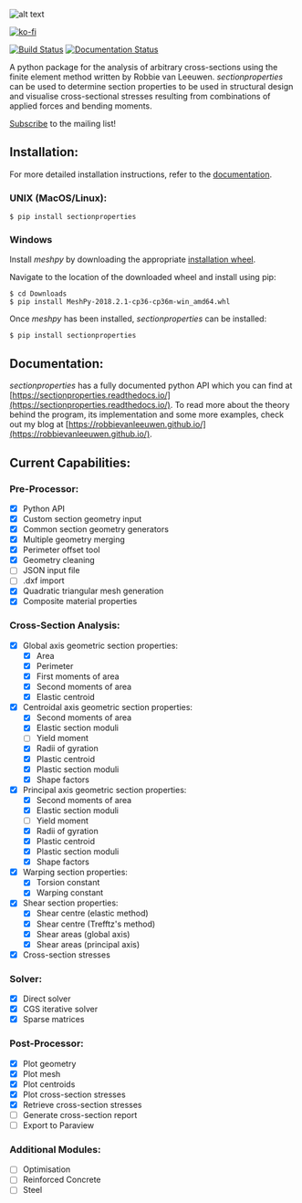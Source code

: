 ![alt text](logo.png "sectionproperties")

[![ko-fi](https://www.ko-fi.com/img/githubbutton_sm.svg)](https://ko-fi.com/F1F32ZRPZ)

[![Build Status](https://travis-ci.com/robbievanleeuwen/section-properties.svg?branch=master)](https://travis-ci.com/robbievanleeuwen/section-properties) [![Documentation Status](https://readthedocs.org/projects/sectionproperties/badge/?version=latest)](https://sectionproperties.readthedocs.io/en/latest/?badge=latest)

A python package for the analysis of arbitrary cross-sections using the finite element method written by Robbie van Leeuwen. *sectionproperties* can be used to determine section properties to be used in structural design and visualise cross-sectional stresses resulting from combinations of applied forces and bending moments.

[Subscribe](http://eepurl.com/dMMUeg) to the mailing list!

## Installation:

For more detailed installation instructions, refer to the [documentation](https://sectionproperties.readthedocs.io/).

### UNIX (MacOS/Linux):

```
$ pip install sectionproperties
```

### Windows

Install *meshpy* by downloading the appropriate [installation wheel](https://www.lfd.uci.edu/~gohlke/pythonlibs/#meshpy).

Navigate to the location of the downloaded wheel and install using pip:

```
$ cd Downloads
$ pip install MeshPy‑2018.2.1‑cp36‑cp36m‑win_amd64.whl
```

Once *meshpy* has been installed, *sectionproperties* can be installed:

```
$ pip install sectionproperties
```

## Documentation:

*sectionproperties* has a fully documented python API which you can find at [https://sectionproperties.readthedocs.io/](https://sectionproperties.readthedocs.io/). To read more about the theory behind the program, its implementation and some more examples, check out my blog at [https://robbievanleeuwen.github.io/](https://robbievanleeuwen.github.io/).

## Current Capabilities:

### Pre-Processor:
- [x] Python API
- [x] Custom section geometry input
- [x] Common section geometry generators
- [x] Multiple geometry merging
- [x] Perimeter offset tool
- [x] Geometry cleaning
- [ ] JSON input file
- [ ] .dxf import
- [x] Quadratic triangular mesh generation
- [x] Composite material properties

### Cross-Section Analysis:
- [x] Global axis geometric section properties:
  - [x] Area
  - [x] Perimeter
  - [x] First moments of area
  - [x] Second moments of area
  - [x] Elastic centroid
- [x] Centroidal axis geometric section properties:
  - [x] Second moments of area
  - [x] Elastic section moduli
  - [ ] Yield moment
  - [x] Radii of gyration
  - [x] Plastic centroid
  - [x] Plastic section moduli
  - [x] Shape factors
- [x] Principal axis geometric section properties:
  - [x] Second moments of area
  - [x] Elastic section moduli
  - [ ] Yield moment
  - [x] Radii of gyration
  - [x] Plastic centroid
  - [x] Plastic section moduli
  - [x] Shape factors
- [x] Warping section properties:
  - [x] Torsion constant
  - [x] Warping constant
- [x] Shear section properties:
  - [x] Shear centre (elastic method)
  - [x] Shear centre (Trefftz's method)
  - [x] Shear areas (global axis)
  - [x] Shear areas (principal axis)
- [x] Cross-section stresses

### Solver:
- [x] Direct solver
- [x] CGS iterative solver
- [x] Sparse matrices

### Post-Processor:
- [x] Plot geometry
- [x] Plot mesh
- [x] Plot centroids
- [x] Plot cross-section stresses
- [x] Retrieve cross-section stresses
- [ ] Generate cross-section report
- [ ] Export to Paraview

### Additional Modules:
- [ ] Optimisation
- [ ] Reinforced Concrete
- [ ] Steel
